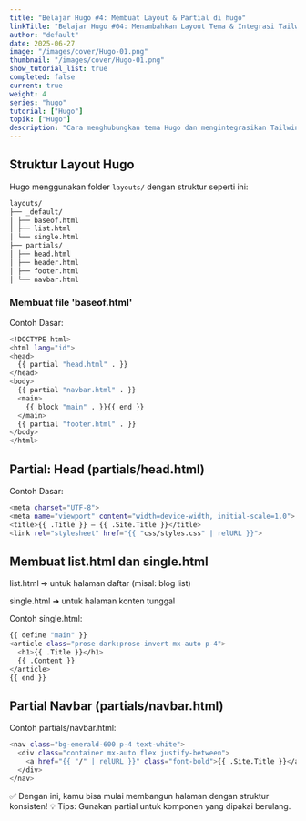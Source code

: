```yaml
---
title: "Belajar Hugo #4: Membuat Layout & Partial di hugo"
linkTitle: "Belajar Hugo #04: Menambahkan Layout Tema & Integrasi Tailwind CSS"
author: "default"
date: 2025-06-27
image: "/images/cover/Hugo-01.png"
thumbnail: "/images/cover/Hugo-01.png"
show_tutorial_list: true
completed: false
current: true 
weight: 4
series: "hugo"
tutorial: ["Hugo"]
topik: ["Hugo"]
description: "Cara menghubungkan tema Hugo dan mengintegrasikan Tailwind CSS menggunakan PostCSS."
---
```


## Struktur Layout Hugo

Hugo menggunakan folder `layouts/` dengan struktur seperti ini:

```bash
layouts/
├── _default/
│ ├── baseof.html
│ ├── list.html
│ └── single.html
├── partials/
│ ├── head.html
│ ├── header.html
│ ├── footer.html
│ └── navbar.html
```

### Membuat file 'baseof.html'

Contoh Dasar:

```bash
<!DOCTYPE html>
<html lang="id">
<head>
  {{ partial "head.html" . }}
</head>
<body>
  {{ partial "navbar.html" . }}
  <main>
    {{ block "main" . }}{{ end }}
  </main>
  {{ partial "footer.html" . }}
</body>
</html>
```

## Partial: Head (partials/head.html)

Contoh Dasar:

```bash
<meta charset="UTF-8">
<meta name="viewport" content="width=device-width, initial-scale=1.0">
<title>{{ .Title }} — {{ .Site.Title }}</title>
<link rel="stylesheet" href="{{ "css/styles.css" | relURL }}">
```

## Membuat list.html dan single.html
list.html ➔ untuk halaman daftar (misal: blog list)

single.html ➔ untuk halaman konten tunggal

Contoh single.html:

```bash
{{ define "main" }}
<article class="prose dark:prose-invert mx-auto p-4">
  <h1>{{ .Title }}</h1>
  {{ .Content }}
</article>
{{ end }}
```

## Partial Navbar (partials/navbar.html)

Contoh partials/navbar.html:

```bash
<nav class="bg-emerald-600 p-4 text-white">
  <div class="container mx-auto flex justify-between">
    <a href="{{ "/" | relURL }}" class="font-bold">{{ .Site.Title }}</a>
  </div>
</nav>
```

✅ Dengan ini, kamu bisa mulai membangun halaman dengan struktur konsisten!
💡 Tips: Gunakan partial untuk komponen yang dipakai berulang.